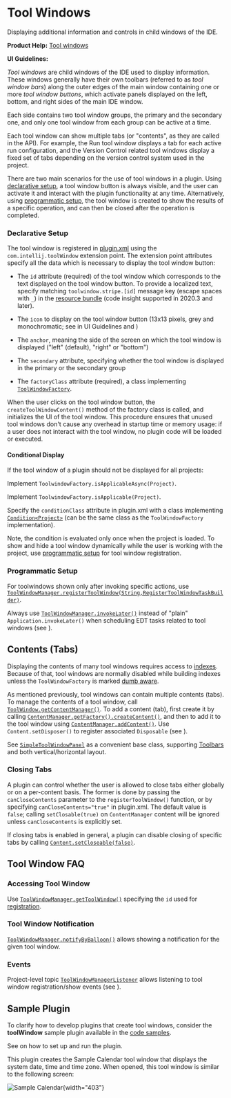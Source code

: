 <!-- Copyright 2000-2024 JetBrains s.r.o. and contributors. Use of this source code is governed by the Apache 2.0 license. -->

# Tool Windows

<link-summary>Displaying additional information and controls in child windows of the IDE.</link-summary>

<tldr>

**Product Help:** [Tool windows](https://www.jetbrains.com/help/idea/tool-windows.html)

**UI Guidelines:** [](tool_window.md)

</tldr>

_Tool windows_ are child windows of the IDE used to display information.
These windows generally have their own toolbars (referred to as _tool window bars_) along the outer edges of the main window containing one or more _tool window buttons_, which activate panels displayed on the left, bottom, and right sides of the main IDE window.

Each side contains two tool window groups, the primary and the secondary one, and only one tool window from each group can be active at a time.

Each tool window can show multiple tabs (or "contents", as they are called in the API).
For example, the <control>Run</control> tool window displays a tab for each active run configuration, and the Version Control related tool windows display a fixed set of tabs depending on the version control system used in the project.

There are two main scenarios for the use of tool windows in a plugin.
Using [declarative setup](#declarative-setup), a tool window button is always visible, and the user can activate it and interact with the plugin functionality at any time.
Alternatively, using [programmatic setup](#programmatic-setup), the tool window is created to show the results of a specific operation, and can then be closed after the operation is completed.

### Declarative Setup

The tool window is registered in <path>[plugin.xml](plugin_configuration_file.md)</path> using the `com.intellij.toolWindow` extension point.
The extension point attributes specify all the data which is necessary to display the tool window button:

* The `id` attribute (required) of the tool window which corresponds to the text displayed on the tool window button.
To provide a localized text, specify matching `toolwindow.stripe.[id]` message key (escape spaces with `_`) in the [resource bundle](plugin_configuration_file.md#idea-plugin__resource-bundle) (code insight supported in 2020.3 and later).

* The `icon` to display on the tool window button (13x13 pixels, grey and monochromatic; see [](tool_window.md) in UI Guidelines and [](icons.md))

* The `anchor`, meaning the side of the screen on which the tool window is displayed ("left" (default), "right" or "bottom")

* The `secondary` attribute, specifying whether the tool window is displayed in the primary or the secondary group

* The `factoryClass` attribute (required), a class implementing [`ToolWindowFactory`](%gh-ic%/platform/platform-api/src/com/intellij/openapi/wm/ToolWindowFactory.kt).

When the user clicks on the tool window button, the `createToolWindowContent()` method of the factory class is called, and initializes the UI of the tool window.
This procedure ensures that unused tool windows don't cause any overhead in startup time or memory usage: if a user does not interact with the tool window, no plugin code will be loaded or executed.

#### Conditional Display

If the tool window of a plugin should not be displayed for all projects:

<tabs>

<tab title="2023.3 and later">

Implement `ToolwindowFactory.isApplicableAsync(Project)`.

</tab>

<tab title="2021.1 and later">

Implement `ToolwindowFactory.isApplicable(Project)`.

</tab>

<tab title="2019.3 and earlier">

Specify the `conditionClass` attribute in <path>plugin.xml</path> with a class implementing [`Condition<Project>`](%gh-ic%/platform/util/src/com/intellij/openapi/util/Condition.java) (can be the same class as the `ToolWindowFactory` implementation).

</tab>

</tabs>

Note, the condition is evaluated only once when the project is loaded.
To show and hide a tool window dynamically while the user is working with the project, use [programmatic setup](#programmatic-setup) for tool window registration.

### Programmatic Setup

For toolwindows shown only after invoking specific actions, use [`ToolWindowManager.registerToolWindow(String,RegisterToolWindowTaskBuilder)`](%gh-ic%/platform/platform-api/src/com/intellij/openapi/wm/ToolWindowManager.kt).

Always use [`ToolWindowManager.invokeLater()`](%gh-ic%/platform/platform-api/src/com/intellij/openapi/wm/ToolWindowManager.kt) instead of "plain" `Application.invokeLater()` when scheduling EDT tasks related to tool windows (see [](general_threading_rules.md)).

## Contents (Tabs)

Displaying the contents of many tool windows requires access to [indexes](indexing_and_psi_stubs.md).
Because of that, tool windows are normally disabled while building indexes unless the `ToolWindowFactory` is marked [dumb aware](indexing_and_psi_stubs.md#DumbAwareAPI).

As mentioned previously, tool windows can contain multiple contents (tabs).
To manage the contents of a tool window, call [`ToolWindow.getContentManager()`](%gh-ic%/platform/ide-core/src/com/intellij/openapi/wm/ToolWindow.java).
To add a content (tab), first create it by calling [`ContentManager.getFactory().createContent()`](%gh-ic%/platform/ide-core/src/com/intellij/ui/content/ContentManager.java), and then to add it to the tool window using [`ContentManager.addContent()`](%gh-ic%/platform/ide-core/src/com/intellij/ui/content/ContentManager.java).
Use `Content.setDisposer()` to register associated `Disposable` (see [](disposers.md)).

See [`SimpleToolWindowPanel`](%gh-ic%/platform/platform-api/src/com/intellij/openapi/ui/SimpleToolWindowPanel.java) as a convenient base class, supporting [Toolbars](basic_action_system.md#building-ui-from-actions) and both vertical/horizontal layout.

### Closing Tabs

A plugin can control whether the user is allowed to close tabs either globally or on a per-content basis.
The former is done by passing the `canCloseContents` parameter to the `registerToolWindow()` function, or by specifying `canCloseContents="true"` in <path>plugin.xml</path>.
The default value is `false`; calling `setClosable(true)` on `ContentManager` content will be ignored unless `canCloseContents` is explicitly set.

If closing tabs is enabled in general, a plugin can disable closing of specific tabs by calling [`Content.setCloseable(false)`](%gh-ic%/platform/ide-core/src/com/intellij/ui/content/Content.java).

## Tool Window FAQ

### Accessing Tool Window

Use [`ToolWindowManager.getToolWindow()`](%gh-ic%/platform/platform-api/src/com/intellij/openapi/wm/ToolWindowManager.kt) specifying the `id` used for [registration](#declarative-setup).

### Tool Window Notification

[`ToolWindowManager.notifyByBalloon()`](%gh-ic%/platform/platform-api/src/com/intellij/openapi/wm/ToolWindowManager.kt) allows showing a notification for the given tool window.

### Events

Project-level topic [`ToolWindowManagerListener`](%gh-ic%/platform/platform-impl/src/com/intellij/openapi/wm/ex/ToolWindowManagerListener.java) allows listening to tool window registration/show events (see [](plugin_listeners.md)).

## Sample Plugin

To clarify how to develop plugins that create tool windows, consider the **toolWindow** sample plugin available in the [code samples](%gh-sdk-samples-master%/tool_window).

See [](code_samples.md) on how to set up and run the plugin.

This plugin creates the <control>Sample Calendar</control> tool window that displays the system date, time and time zone.
When opened, this tool window is similar to the following screen:

![Sample Calendar](sample_calendar.png){width="403"}
